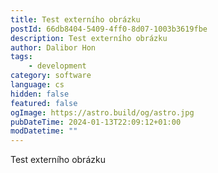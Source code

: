 ```yaml
---
title: Test externího obrázku
postId: 66db8404-5409-4ff0-8d07-1003b3619fbe
description: Test externího obrázku
author: Dalibor Hon
tags:
    - development
category: software
language: cs
hidden: false
featured: false
ogImage: https://astro.build/og/astro.jpg
pubDateTime: 2024-01-13T22:09:12+01:00
modDatetime: ""
---
```


Test externího obrázku
